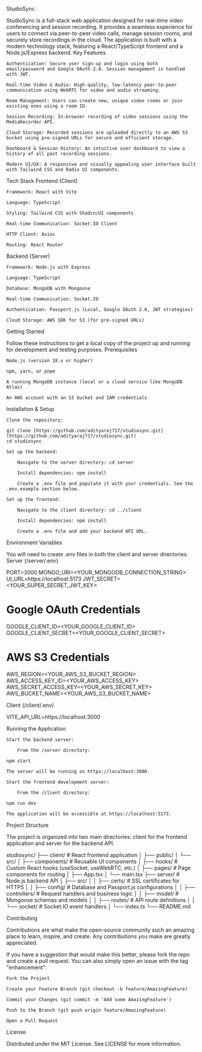 StudioSync

StudioSync is a full-stack web application designed for real-time video conferencing and session recording. It provides a seamless experience for users to connect via peer-to-peer video calls, manage session rooms, and securely store recordings in the cloud. The application is built with a modern technology stack, featuring a React/TypeScript frontend and a Node.js/Express backend.
Key Features

    Authentication: Secure user sign-up and login using both email/password and Google OAuth 2.0. Session management is handled with JWT.

    Real-time Video & Audio: High-quality, low-latency peer-to-peer communication using WebRTC for video and audio streaming.

    Room Management: Users can create new, unique video rooms or join existing ones using a room ID.

    Session Recording: In-browser recording of video sessions using the MediaRecorder API.

    Cloud Storage: Recorded sessions are uploaded directly to an AWS S3 bucket using pre-signed URLs for secure and efficient storage.

    Dashboard & Session History: An intuitive user dashboard to view a history of all past recording sessions.

    Modern UI/UX: A responsive and visually appealing user interface built with Tailwind CSS and Radix UI components.

Tech Stack
Frontend (Client)

    Framework: React with Vite

    Language: TypeScript

    Styling: Tailwind CSS with Shadcn/UI components

    Real-time Communication: Socket.IO Client

    HTTP Client: Axios

    Routing: React Router

Backend (Server)

    Framework: Node.js with Express

    Language: TypeScript

    Database: MongoDB with Mongoose

    Real-time Communication: Socket.IO

    Authentication: Passport.js (Local, Google OAuth 2.0, JWT strategies)

    Cloud Storage: AWS SDK for S3 (for pre-signed URLs)

Getting Started

Follow these instructions to get a local copy of the project up and running for development and testing purposes.
Prerequisites

    Node.js (version 18.x or higher)

    npm, yarn, or pnpm

    A running MongoDB instance (local or a cloud service like MongoDB Atlas)

    An AWS account with an S3 bucket and IAM credentials

Installation & Setup

    Clone the repository:

    git clone [https://github.com/adityaraj717/studiosync.git](https://github.com/adityaraj717/studiosync.git)
    cd studiosync

    Set up the backend:

        Navigate to the server directory: cd server

        Install dependencies: npm install

        Create a .env file and populate it with your credentials. See the .env.example section below.

    Set up the frontend:

        Navigate to the client directory: cd ../client

        Install dependencies: npm install

        Create a .env file and add your backend API URL.

Environment Variables

You will need to create .env files in both the client and server directories.
Server (/server/.env)

PORT=3000
MONGO_URI=<YOUR_MONGODB_CONNECTION_STRING>
UI_URL=https://localhost:5173
JWT_SECRET=<YOUR_SUPER_SECRET_JWT_KEY>

# Google OAuth Credentials
GOOGLE_CLIENT_ID=<YOUR_GOOGLE_CLIENT_ID>
GOOGLE_CLIENT_SECRET=<YOUR_GOOGLE_CLIENT_SECRET>

# AWS S3 Credentials
AWS_REGION=<YOUR_AWS_S3_BUCKET_REGION>
AWS_ACCESS_KEY_ID=<YOUR_AWS_ACCESS_KEY>
AWS_SECRET_ACCESS_KEY=<YOUR_AWS_SECRET_KEY>
AWS_BUCKET_NAME=<YOUR_AWS_S3_BUCKET_NAME>

Client (/client/.env)

VITE_API_URL=https://localhost:3000

Running the Application

    Start the backend server:

        From the /server directory:

    npm start

    The server will be running on https://localhost:3000.

    Start the frontend development server:

        From the /client directory:

    npm run dev

    The application will be accessible at https://localhost:5173.

Project Structure

The project is organized into two main directories: client for the frontend application and server for the backend API.

studiosync/
├── client/              # React frontend application
│   ├── public/
│   └── src/
│       ├── components/  # Reusable UI components
│       ├── hooks/       # Custom React hooks (useSocket, useWebRTC, etc.)
│       ├── pages/       # Page components for routing
│       ├── App.tsx
│       └── main.tsx
├── server/              # Node.js backend API
│   ├── src/
│   │   ├── certs/       # SSL certificates for HTTPS
│   │   ├── config/      # Database and Passport.js configurations
│   │   ├── controllers/ # Request handlers and business logic
│   │   ├── model/       # Mongoose schemas and models
│   │   ├── routes/      # API route definitions
│   │   └── socket/      # Socket.IO event handlers
│   └── index.ts
└── README.md

Contributing

Contributions are what make the open-source community such an amazing place to learn, inspire, and create. Any contributions you make are greatly appreciated.

If you have a suggestion that would make this better, please fork the repo and create a pull request. You can also simply open an issue with the tag "enhancement".

    Fork the Project

    Create your Feature Branch (git checkout -b feature/AmazingFeature)

    Commit your Changes (git commit -m 'Add some AmazingFeature')

    Push to the Branch (git push origin feature/AmazingFeature)

    Open a Pull Request

License

Distributed under the MIT License. See LICENSE for more information.
